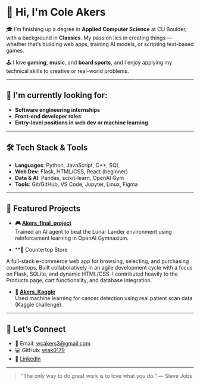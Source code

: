 # 👋 Hi, I'm Cole Akers

🎓 I’m finishing up a degree in **Applied Computer Science** at CU Boulder, with a background in **Classics**. My passion lies in creating things — whether that’s building web apps, training AI models, or scripting text-based games.

🕹️ I love **gaming**, **music**, and **board sports**, and I enjoy applying my technical skills to creative or real-world problems.

---

## 💼 I'm currently looking for:
- **Software engineering internships**
- **Front-end developer roles**
- **Entry-level positions in web dev or machine learning**

---

## 🛠️ Tech Stack & Tools

- **Languages**: Python, JavaScript, C++, SQL  
- **Web Dev**: Flask, HTML/CSS, React (beginner)  
- **Data & AI**: Pandas, scikit-learn, OpenAI Gym  
- **Tools**: Git/GitHub, VS Code, Jupyter, Linux, Figma

---

## 📌 Featured Projects

- **🎮 [Akers_final_project](https://github.com/wiak0179/Akers_final_project)**  
  Trained an AI agent to beat the Lunar Lander environment using reinforcement learning in OpenAI Gymnasium.

- **🛒 Countertop Store

A full-stack e-commerce web app for browsing, selecting, and purchasing countertops. Built collaboratively in an agile development cycle with a focus on Flask, SQLite, and dynamic HTML/CSS. I contributed heavily to the Products page, cart functionality, and database integration.

- **🧪 [Akers_Kaggle](https://github.com/wiak0179/Akers_Kaggle)**  
  Used machine learning for cancer detection using real patient scan data (Kaggle challenge).

---

## 🤝 Let’s Connect
- 💌 Email: wcakers3@gmail.com  
- 💻 GitHub: [wiak0179](https://github.com/wiak0179)  
- 🔗 [LinkedIn](https://www.linkedin.com/in/YOUR-LINK-HERE) 

---

> “The only way to do great work is to love what you do.” — Steve Jobs

